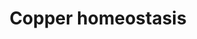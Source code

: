 ---
annotations:
- id: PW:0001002
  parent: regulatory pathway
  type: Pathway Ontology
  value: copper homeostasis pathway
- id: CL:0002563
  parent: animal cell
  type: Cell Type Ontology
  value: intestinal epithelial cell
authors:
- MaintBot
- Kyook
- Khanspers
- Egonw
citedin: ''
communities:
- WormBase_Approved
description: Adapted from figure 7 from Chun et al (see Bibliography). Cu homeostasis
  in worms is maintained by distinctly localized intestinal CUA-1 isoforms. A model
  of Cu homeostasis in C. elegans is shown. Dietary Cu ions are transported from the
  lumen of the intestine to the enterocytes by an unidentified Cu importer, and CUC-1
  delivers Cu to CUA-1. Under basal Cu or Cu-deficient conditions, CUA-1.1 isoform
  localizes to the basolateral membrane and Golgi to either export Cu ions to peripheral
  tissues, or to direct Cu into the secretory pathway. CUA-1.2 consistently localizes
  to the basolateral membrane of enterocytes regardless of Cu conditions. CUA-1.1
  is redistributed to the gut-granule membranes in response to elevated Cu levels
  in order to promote Cu detoxification in C. elegans."
last-edited: 2024-09-04
ndex: null
organisms:
- Caenorhabditis elegans
redirect_from:
- /index.php/Pathway:WP3962
- /instance/WP3962
- /instance/WP3962_r135410
revision: r135410
schema-jsonld:
- '@context': https://schema.org/
  '@id': https://wikipathways.github.io/pathways/WP3962.html
  '@type': Dataset
  creator:
    '@type': Organization
    name: WikiPathways
  description: Adapted from figure 7 from Chun et al (see Bibliography). Cu homeostasis
    in worms is maintained by distinctly localized intestinal CUA-1 isoforms. A model
    of Cu homeostasis in C. elegans is shown. Dietary Cu ions are transported from
    the lumen of the intestine to the enterocytes by an unidentified Cu importer,
    and CUC-1 delivers Cu to CUA-1. Under basal Cu or Cu-deficient conditions, CUA-1.1
    isoform localizes to the basolateral membrane and Golgi to either export Cu ions
    to peripheral tissues, or to direct Cu into the secretory pathway. CUA-1.2 consistently
    localizes to the basolateral membrane of enterocytes regardless of Cu conditions.
    CUA-1.1 is redistributed to the gut-granule membranes in response to elevated
    Cu levels in order to promote Cu detoxification in C. elegans."
  keywords:
  - CUA-1.1
  - CUA-1.2
  - CUC-1
  - Cu
  - elementalcopper
  license: CC0
  name: Copper homeostasis
seo: CreativeWork
title: Copper homeostasis
wpid: WP3962
---